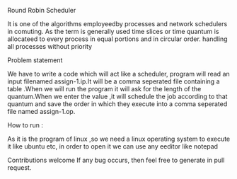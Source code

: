 Round Robin Scheduler

It is one of the algorithms employeedby processes and network schedulers in comuting.
As the term is generally used time slices or time quantum is allocateed to every process in equal portions and in circular order.
handling all processes without priority

Problem statement

We have to write a code which will act like a scheduler, program will read an input filenamed assign-1.ip.It will be a comma seperated
file containing a table .When we will run the program it will ask for the length of the quantum.When we enter the value ,it will schedule
 the job according to that quantum and save the order in which they execute into a comma seperated file named assign-1.op.
 
 How to run :
 
 As it is the program of linux ,so we need a linux operating system to execute it like ubuntu etc, in order to open it we can use any eeditor like notepad
 
 
 Contributions welcome
 If any bug occurs, then feel free to generate in pull request.
